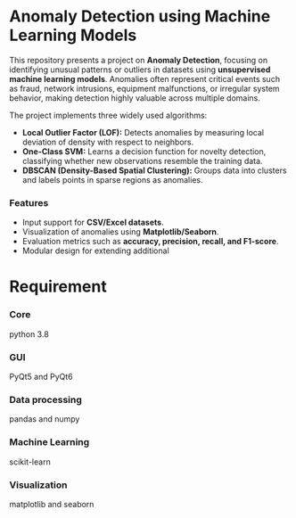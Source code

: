 # Anomaly Detection using Machine Learning Models

This repository presents a project on **Anomaly Detection**, focusing on identifying unusual patterns or outliers in datasets using **unsupervised machine learning models**. Anomalies often represent critical events such as fraud, network intrusions, equipment malfunctions, or irregular system behavior, making detection highly valuable across multiple domains.

The project implements three widely used algorithms:

* **Local Outlier Factor (LOF):** Detects anomalies by measuring local deviation of density with respect to neighbors.
* **One-Class SVM:** Learns a decision function for novelty detection, classifying whether new observations resemble the training data.
* **DBSCAN (Density-Based Spatial Clustering):** Groups data into clusters and labels points in sparse regions as anomalies.

### Features

* Input support for **CSV/Excel datasets**.
* Visualization of anomalies using **Matplotlib/Seaborn**.
* Evaluation metrics such as **accuracy, precision, recall, and F1-score**.
* Modular design for extending additional

# Requirement
### Core
python 3.8

### GUI
PyQt5 and PyQt6

### Data processing
pandas and numpy

### Machine Learning
scikit-learn

### Visualization
matplotlib and seaborn
